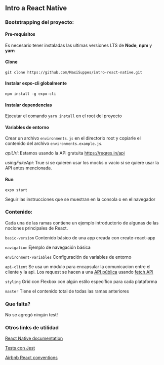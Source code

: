 ## Intro a React Native

### Bootstrapping del proyecto:
#### Pre-requisitos
Es necesario tener instaladas las ultimas versiones LTS de **Node**, **npm** y **yarn**

#### Clone
```git clone https://github.com/MaxiSuppes/intro-react-native.git```

#### Instalar expo-cli globalmente
```npm install -g expo-cli```

#### Instalar dependencias
Ejecutar el comando ```yarn install``` en el root del proyecto

#### Variables de entorno
Crear un archivo ```environments.js``` en el directorio root y copiarle el contenido del archivo ```environments.example.js```.

*apiUrl*: Estamos usando la API gratuita https://reqres.in/api

*usingFakeApi*: True si se quieren usar los mocks o vacío si se quiere usar la API antes mencionada.  

#### Run
```expo start```

Seguir las instrucciones que se muestran en la consola o en el navegador

### Contenido:
Cada una de las ramas contiene un ejemplo introductorio de algunas de las nociones principales de React.

```basic-version``` Contenido básico de una app creada con create-react-app

```navigation``` Ejemplo de navegación básica

```environment-variables``` Configuración de variables de entorno

```api-client``` Se usa un módulo para encapsular la comunicacion entre el cliente y la api. Los request se hacen a 
una [API pública]( https://reqres.in) usando [fetch API](https://developer.mozilla.org/es/docs/Web/API/Fetch_API/Utilizando_Fetch)

```styling``` Grid con Flexbox con algún estilo específico para cada plataforma

```master``` Tiene el contenido total de todas las ramas anteriores 

### Que falta?
No se agregó ningún test!

### Otros links de utilidad

[React Native documentation](https://reactnative.dev/)

[Tests con Jest](https://jestjs.io/)

[Airbnb React conventions](https://github.com/airbnb/javascript/tree/master/react)
